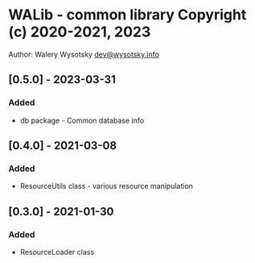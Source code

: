 # WALib - common library Copyright (c) 2020-2021, 2023
Author: Walery Wysotsky <dev@wysotsky.info>

## [0.5.0] - 2023-03-31
### Added
- db package - Common database info

## [0.4.0] - 2021-03-08
### Added
- ResourceUtils class - various resource manipulation

## [0.3.0] - 2021-01-30
### Added
- ResourceLoader class
